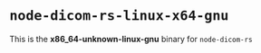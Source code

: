 # `node-dicom-rs-linux-x64-gnu`

This is the **x86_64-unknown-linux-gnu** binary for `node-dicom-rs`
